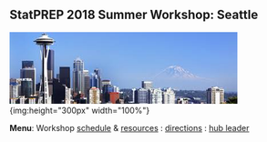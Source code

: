 ## StatPREP 2018 Summer Workshop: Seattle

<!-- Want a banner image? Find the image you want and store it in the images directory with the name `banner.jpg`. (Or you can modify the file name in the next line, with any image URL you want. -->

![](images/banner2.jpg){img:height="300px" width="100%"}
<!-- If you don't want a banner, delete the previous line.  -->

**Menu**: Workshop [schedule](../schedule.html) & [resources](../resources.html) : [directions](location.html) : [hub leader](hubleader.html) 